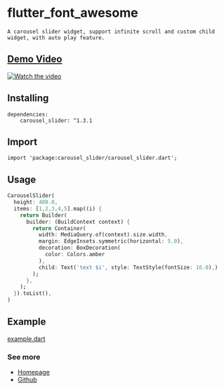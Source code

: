 # flutter_font_awesome

    A carousel slider widget, support infinite scroll and custom child widget, with auto play feature.

## [Demo Video](https://youtu.be/fQNxLqgr8iQ)
[![Watch the video](https://img.youtube.com/vi/fQNxLqgr8iQ/maxresdefault.jpg)](https://youtu.be/fQNxLqgr8iQ)

## Installing
    dependencies:    
        carousel_slider: ^1.3.1

## Import
    import 'package:carousel_slider/carousel_slider.dart';

## Usage
```dart
CarouselSlider(
  height: 400.0,
  items: [1,2,3,4,5].map((i) {
    return Builder(
      builder: (BuildContext context) {
        return Container(
          width: MediaQuery.of(context).size.width,
          margin: EdgeInsets.symmetric(horizontal: 5.0),
          decoration: BoxDecoration(
            color: Colors.amber
          ),
          child: Text('text $i', style: TextStyle(fontSize: 16.0),)
        );
      },
    );
  }).toList(),
)
```
## Example
[example.dart](https://youtu.be/fQNxLqgr8iQ)

### See more
- [Homepage](https://kingpesdev.firebaseapp.com/)
- [Github](https://github.com/kingpes) 